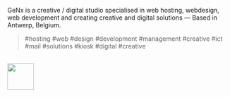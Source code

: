 GeNx is a creative / digital studio specialised in web hosting, webdesign, web development and creating creative and digital solutions — Based in Antwerp, Belgium.

> #hosting #web #design #development #management #creative #ict #mail #solutions #kiosk #digital #creative

<div><br><a href="https://getkirby.com/partners/genx" title="Visit my partner profile"><img height="60em" src="https://static.gnx.cloud/genx/kirby/kirby-certified-partner-black.svg"/></a><br><br></div>
